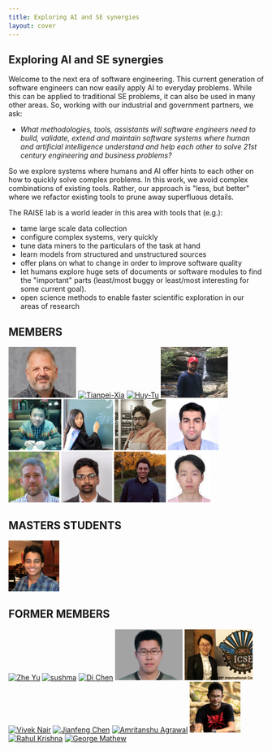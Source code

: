 ```yaml
---
title: Exploring AI and SE synergies
layout: cover
---
```


## Exploring AI and SE synergies

Welcome to the next era of software engineering. This current generation of software engineers can now easily apply AI to everyday problems. While this can be applied to traditional SE problems, it can also be used in many other areas. So, working with our industrial and government partners, we ask:

-   <em>What methodologies, tools, assistants will software engineers need to build, validate, extend and maintain software systems where human and artificial intelligence understand and help each other to solve 21st century engineering and business problems?</em>

So we explore systems where humans and AI offer hints to each other on how to quickly solve complex problems. In this work, we avoid complex combinations of existing tools. Rather, our approach is "less, but better" where we refactor existing tools to prune away superfluous details.

The RAISE lab is a world leader in this area with tools that (e.g.):

-   tame large scale data collection
-   configure complex systems, very quickly
-   tune data miners to the particulars of the task at hand
-   learn models from structured and unstructured sources
-   offer plans on what to change in order to improve software quality
-   let humans explore huge sets of documents or software modules to find the "important" parts (least/most buggy or least/most interesting for some current goal).
-   open science methods to enable faster scientific exploration in our areas of research

## MEMBERS

<a href="/people/2014/08/15/Tim-Menzies/"> <img src="/img/timm.png" alt="Tim Menzies" height="100" ></a>
<a href="/people/2017/09/01/Tianpei-Xia/"> <img src="/img/xia.jpg" alt="Tianpei-Xia" height="100" ></a>
<a href="/people/2017/09/02/Huy-Tu/"> <img src="/img/huy.jpg" alt="Huy-Tu" height="100"></a>
<a href="/people/2018/11/18/Suvodeep-Majumder/"> <img src="/img/suvodeep.JPG" alt="Suvodeep-Majumder" height="100"></a>
<a href="/people/2018/08/20/Rui-Shu/"> <img src="/img/Rui_Shu.jpg" alt="Rui-Shu" height="100"></a>
<a href="/people/2018/11/11/Xueqi-Yang/"> <img src="/img/sherry_yang.jpg" alt="Xueqi-Yang" height="100"></a>
<a href="/people/2018/12/22/Shrikanth-NC"> <img src="/img/shrikanth.jpg" alt="Shrikanth-NC" height="100"></a>
<a href="/people/2018/12/29/Joy-Chakraborty"> <img src="/img/joymallya.jpg" alt="Joy Chakraborty" height="100"></a>
<a href="/people/2020/01/22/Dylan-Wilson"> <img src="/img/Dylan.jpg" alt="Dylan Wilson" height="100"></a>
<a href="/people/2020/01/22/Rahul-Yedida"> <img src="/img/Rahul_Yedida.jpg" alt="Rahul Yedida" height="100"></a>
<a href="/people/2020/01/22/Andre-Motta"> <img src="/img/AndreMotta.jpg" alt="Andre Motta" height="100"></a>
<a href="/people/2020/01/22/Kewen-Peng"> <img src="/img/KewenPeng.jpg" alt="Kewen Peng" height="100"></a>


## MASTERS STUDENTS

<a href="/people/2020/01/29/Rishabh-Agrawal"> <img src="/img/rishabh.jpg" alt="Rishabh Agrawal" height="100"></a>


## FORMER MEMBERS

<a href="/people/2015/08/30/Zhe-Yu/"> <img src="/img/Zhe.jpg" alt="Zhe Yu" height="100"  ></a>
<a href="/people/2015/05/13/Sushma-ravichandran/"> <img src="/img/sushma.jpg" alt="sushma" height="100"></a>
<a href="/people/2016/01/20/Di-Chen/"> <img src="/img/jack.jpg" alt="Di Chen" height="100" ></a>
<a href="/people/2014/09/30/Wei-Fu/"> <img src="/img/wei.jpg" alt="Wei FU" height="100" ></a>
<a href="/people/2017/09/03/Junjie-Wang/"> <img src="/img/wang.jpg" alt="Junjie wang" height="100" ></a>
<a href="/people/2014/10/15/Vivek-Nair/"> <img src="/img/vivek.jpg" alt="Vivek Nair" height="100" ></a>
<a href="/people/2015/08/15/Jianfeng-Chen/"> <img src="/img/chen.jpg" alt="Jianfeng Chen" height="100" ></a>
<a href="/people/2015/09/01/Amritanshu-Agrawal/"> <img src="http://static.wixstatic.com/media/1bf308_01e141375f454173b368feb66f3ee865.png_srz_p_325_348_75_22_0.50_1.20_0.00_png_srz" alt="Amritanshu Agrawal" height="100" ></a>
<a href="people/2019/02/01/FahmidMorshed-Fahid/"> <img src="/img/fahmidmorshed.jpg" alt="FahmidMorshed Fahid" height="100" ></a>
<a href="/people/2014/10/04/Rahul-Krishna/"> <img src="/img/rahlk.jpg" alt="Rahul Krishna" height="100" ></a>
<a href="/people/2014/12/30/George-Mathew/"> <img src="https://avatars0.githubusercontent.com/u/5582924?v=3&s=460" alt="George Mathew" height="100" ></a>
